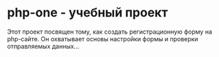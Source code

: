 # php-one - учебный проект

Этот проект посвящен тому, как создать регистрационную форму на php-сайте. Он охватывает основы настройки формы и проверки отправляемых данных...